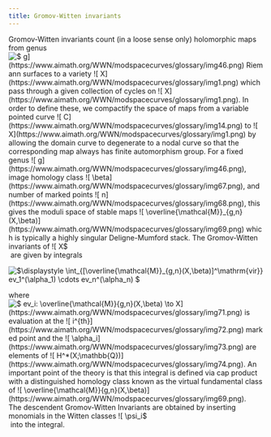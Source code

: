 ```yaml
---
title: Gromov-Witten invariants
---
```


Gromov-Witten invariants count (in a loose sense only) holomorphic maps from genus ![$ g$](https://www.aimath.org/WWN/modspacecurves/glossary/img46.png) Riemann surfaces to a variety ![$ X$](https://www.aimath.org/WWN/modspacecurves/glossary/img1.png) which pass through a given collection of cycles on ![$ X$](https://www.aimath.org/WWN/modspacecurves/glossary/img1.png). In order to define these, we compactify the space of maps from a variable pointed curve ![$ C$](https://www.aimath.org/WWN/modspacecurves/glossary/img14.png) to ![$ X$](https://www.aimath.org/WWN/modspacecurves/glossary/img1.png) by allowing the domain curve to degenerate to a nodal curve so that the corresponding map always has finite automorphism group. For a fixed genus ![$ g$](https://www.aimath.org/WWN/modspacecurves/glossary/img46.png), image homology class ![$ \beta$](https://www.aimath.org/WWN/modspacecurves/glossary/img67.png), and number of marked points ![$ n$](https://www.aimath.org/WWN/modspacecurves/glossary/img68.png), this gives the moduli space of stable maps ![$ \overline{\mathcal{M}}_{g,n}(X,\beta)$](https://www.aimath.org/WWN/modspacecurves/glossary/img69.png) which is typically a highly singular Deligne-Mumford stack. The Gromov-Witten invariants of ![$ X$](https://www.aimath.org/WWN/modspacecurves/glossary/img1.png) are given by integrals

![$\displaystyle \int_{[\overline{\mathcal{M}}_{g,n}(X,\beta)]^\mathrm{vir}}
ev_1^*(\alpha_1) \cdots ev_n^*(\alpha_n)
$](https://www.aimath.org/WWN/modspacecurves/glossary/img70.png)

where ![$ ev_i: \overline{\mathcal{M}}_{g,n}(X,\beta) \to X$](https://www.aimath.org/WWN/modspacecurves/glossary/img71.png) is evaluation at the ![$ i^{th}$](https://www.aimath.org/WWN/modspacecurves/glossary/img72.png) marked point and the ![$ \alpha_i$](https://www.aimath.org/WWN/modspacecurves/glossary/img73.png) are elements of ![$ H^*(X;\mathbb{Q})$](https://www.aimath.org/WWN/modspacecurves/glossary/img74.png). An important point of the theory is that this integral is defined via cap product with a distinguished homology class known as the virtual fundamental class of ![$ \overline{\mathcal{M}}_{g,n}(X,\beta)$](https://www.aimath.org/WWN/modspacecurves/glossary/img69.png). The descendent Gromov-Witten Invariants are obtained by inserting monomials in the Witten classes ![$ \psi_i$](https://www.aimath.org/WWN/modspacecurves/glossary/img75.png) into the integral.
